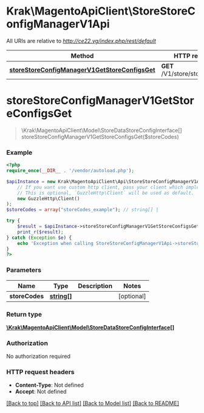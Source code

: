 # Krak\MagentoApiClient\StoreStoreConfigManagerV1Api

All URIs are relative to *http://ce22.vg/index.php/rest/default*

Method | HTTP request | Description
------------- | ------------- | -------------
[**storeStoreConfigManagerV1GetStoreConfigsGet**](StoreStoreConfigManagerV1Api.md#storeStoreConfigManagerV1GetStoreConfigsGet) | **GET** /V1/store/storeConfigs | 


# **storeStoreConfigManagerV1GetStoreConfigsGet**
> \Krak\MagentoApiClient\Model\StoreDataStoreConfigInterface[] storeStoreConfigManagerV1GetStoreConfigsGet($storeCodes)





### Example
```php
<?php
require_once(__DIR__ . '/vendor/autoload.php');

$apiInstance = new Krak\MagentoApiClient\Api\StoreStoreConfigManagerV1Api(
    // If you want use custom http client, pass your client which implements `GuzzleHttp\ClientInterface`.
    // This is optional, `GuzzleHttp\Client` will be used as default.
    new GuzzleHttp\Client()
);
$storeCodes = array("storeCodes_example"); // string[] | 

try {
    $result = $apiInstance->storeStoreConfigManagerV1GetStoreConfigsGet($storeCodes);
    print_r($result);
} catch (Exception $e) {
    echo 'Exception when calling StoreStoreConfigManagerV1Api->storeStoreConfigManagerV1GetStoreConfigsGet: ', $e->getMessage(), PHP_EOL;
}
?>
```

### Parameters

Name | Type | Description  | Notes
------------- | ------------- | ------------- | -------------
 **storeCodes** | [**string[]**](../Model/string.md)|  | [optional]

### Return type

[**\Krak\MagentoApiClient\Model\StoreDataStoreConfigInterface[]**](../Model/StoreDataStoreConfigInterface.md)

### Authorization

No authorization required

### HTTP request headers

 - **Content-Type**: Not defined
 - **Accept**: Not defined

[[Back to top]](#) [[Back to API list]](../../README.md#documentation-for-api-endpoints) [[Back to Model list]](../../README.md#documentation-for-models) [[Back to README]](../../README.md)

